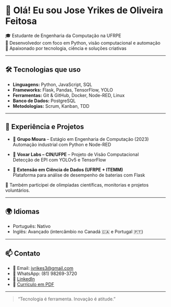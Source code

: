 # 👋 Olá! Eu sou Jose Yrikes de Oliveira Feitosa

🎓 Estudante de Engenharia da Computação na UFRPE  
🐍 Desenvolvedor com foco em Python, visão computacional e automação  
🚀 Apaixonado por tecnologia, ciência e soluções criativas

---

## 🛠️ Tecnologias que uso

- **Linguagens:** Python, JavaScript, SQL
- **Frameworks:** Flask, Pandas, TensorFlow, YOLO
- **Ferramentas:** Git & GitHub, Docker, Node-RED, Linux
- **Banco de Dados:** PostgreSQL
- **Metodologias:** Scrum, Kanban, TDD

---

## 💼 Experiência e Projetos

- 🔹 **Grupo Moura** – Estágio em Engenharia de Computação (2023)  
  Automação industrial com Python e Node-RED

- 🔹 **Voxar Labs – CIN/UFPE** – Projeto de Visão Computacional  
  Detecção de EPI com YOLOv5 e TensorFlow

- 🔹 **Extensão em Ciência de Dados (UFRPE + ITEMM)**  
  Plataforma para análise de desempenho de baterias com Flask

🧠 Também participei de olimpíadas científicas, monitorias e projetos voluntários.

---

## 🌍 Idiomas

- Português: Nativo  
- Inglês: Avançado (intercâmbio no Canadá 🇨🇦 e Portugal 🇵🇹)

---

## 📫 Contato

- 📧 Email: jyrikes3@gmail.com  
- 📱 WhatsApp: (81) 98269-3720  
- 🔗 [LinkedIn](https://www.linkedin.com/in/jose-yrikes/)  
- 💼 [Currículo em PDF](https://github.com/jyrikes/Curriculo/blob/main/Curriculo_Jose_Yrikes.pdf)

---

> “Tecnologia é ferramenta. Inovação é atitude.”


